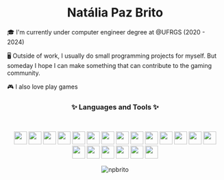 <h1 align="center"> 
 Natália Paz Brito
</h1>

🎓 I'm currently under computer engineer degree at @UFRGS (2020 - 2024)

🖥️ Outside of work, I usually do small programming projects for myself. But someday I hope I can make something that can contribute to the gaming community.

🎮 I also love play games

<h3 align="center">✨ Languages and Tools ✨</h3>
<br>
 <p align="center"> 
   <a href="https://www.linux.org/" target="_blank"> 
  <img src="https://cdn.jsdelivr.net/gh/devicons/devicon/icons/linux/linux-original.svg"
            width="30"  height="30"/></a> 
  <a href="https://www.gnu.org/software/bash/" target="_blank"> 
              <img src="https://cdn.jsdelivr.net/gh/devicons/devicon/icons/bash/bash-original.svg" 
              width="30"  height="30"/></a> 
                <a href="https://git-scm.com/" target="_blank"> 
  <img src="https://cdn.jsdelivr.net/gh/devicons/devicon/icons/git/git-plain.svg"
              width="30"  height="30"/></a> 
  <a href="https://azure.microsoft.com/en-us" target="_blank"> 
              <img src="https://cdn.jsdelivr.net/gh/devicons/devicon/icons/azure/azure-original.svg"
              width="30"  height="30"/></a> 
  <a href="https://aws.amazon.com/" target="_blank"> 
              <img src="https://cdn.jsdelivr.net/gh/devicons/devicon/icons/amazonwebservices/amazonwebservices-plain-wordmark.svg"
              width="30"  height="30"/></a> 
                <a href="https://firebase.google.com/" target="_blank"> 
              <img src="https://cdn.jsdelivr.net/gh/devicons/devicon/icons/firebase/firebase-original.svg"
              width="30"  height="30"/></a> 
                  <a href="https://www.terraform.io/" target="_blank"> 
  <img src="https://cdn.jsdelivr.net/gh/devicons/devicon/icons/terraform/terraform-original.svg"
            width="30"  height="30"/></a> 
                              <a href="https://www.docker.com/" target="_blank"> 
  <img src="https://cdn.jsdelivr.net/gh/devicons/devicon/icons/docker/docker-original.svg"
            width="30"  height="30"/></a> 
              <a href="https://www.figma.com" target="_blank"> 
              <img src="https://cdn.jsdelivr.net/gh/devicons/devicon/icons/figma/figma-original.svg"
              width="30"  height="30"/></a> 
   <a href="https://developer.mozilla.org/en-US/docs/Web/HTML" target="_blank"> 
  <img src="https://cdn.jsdelivr.net/gh/devicons/devicon/icons/html5/html5-plain.svg"
              width="30"  height="30"/></a> 
  <a href="https://developer.mozilla.org/en-US/docs/Web/CSS" target="_blank"> 
              <img src="https://cdn.jsdelivr.net/gh/devicons/devicon/icons/css3/css3-plain.svg" 
              width="30"  height="30"/></a> 
                <a href="https://sass-lang.com/" target="_blank"> 
  <img src="https://cdn.jsdelivr.net/gh/devicons/devicon/icons/sass/sass-original.svg"
            width="30"  height="30"/></a>
              <a href="https://tailwindcss.com/" target="_blank"> 
  <img src="https://cdn.jsdelivr.net/gh/devicons/devicon/icons/tailwindcss/tailwindcss-original.svg"
            width="30"  height="30"/></a>
  <a href="https://www.javascript.com/" target="_blank"> 
  <img src="https://cdn.jsdelivr.net/gh/devicons/devicon/icons/javascript/javascript-plain.svg"
              width="30"  height="30"/></a> 
                <a href="https://www.typescriptlang.org/" target="_blank"> 
  <img src="https://cdn.jsdelivr.net/gh/devicons/devicon/icons/typescript/typescript-original.svg"
              width="30"  height="30"/></a> 
  <a href="https://nodejs.org/en/" target="_blank"> 
  <img src="https://cdn.jsdelivr.net/gh/devicons/devicon/icons/nodejs/nodejs-plain-wordmark.svg"
            width="30"  height="30"/></a> 
  <a href="https://nuxtjs.org/" target="_blank"> 
  <img src="https://cdn.jsdelivr.net/gh/devicons/devicon/icons/nuxtjs/nuxtjs-original.svg"
            width="30"  height="30"/></a> 
  <a href="https://vuejs.org/" target="_blank"> 
  <img src="https://cdn.jsdelivr.net/gh/devicons/devicon/icons/vuejs/vuejs-original.svg"
            width="30"  height="30"/></a> 
              <a href="https://www.postgresql.org/" target="_blank"> 
  <img src="https://cdn.jsdelivr.net/gh/devicons/devicon/icons/postgresql/postgresql-original.svg"
            width="30"  height="30"/></a> 
              <a href="https://www.mongodb.com/" target="_blank"> 
  <img src="https://cdn.jsdelivr.net/gh/devicons/devicon/icons/mongodb/mongodb-original.svg"
            width="30"  height="30"/></a> 
  </p>

  <p align="center">
  <img src="https://github-readme-stats.vercel.app/api?username=npbrito&show_icons=true&title_color=333&icon_color=333&text_color=333&bg_color=fffff" alt="npbrito" />
  </p>
